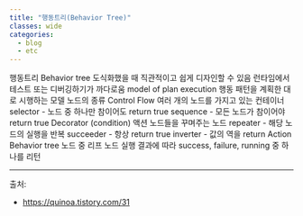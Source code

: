 ```yaml
---
title: "행동트리(Behavior Tree)"
classes: wide
categories: 
  - blog
  - etc
---
```

   

행동트리 Behavior tree
도식화했을 때 직관적이고 쉽게 디자인할 수 있음
런타임에서 테스트 또는 디버깅하기가 까다로움
model of plan execution 행동 패턴을 계획한 대로 시행하는 모델
노드의 종류
Control Flow 
여러 개의 노드를 가지고 있는 컨테이너
selector - 노드 중 하나만 참이어도 return true
sequence - 모든 노드가 참이어야 return true
Decorator (condition) 
액션 노드들을 꾸며주는 노드
repeater - 해당 노드의 실행을 반복
succeeder - 항상 return true
inverter - 값의 역을 return
Action 
Behavior tree 노드 중 리프 노드
실행 결과에 따라 success, failure, running 중 하나를 리턴

  
---  
출처:   
* https://quinoa.tistory.com/31
